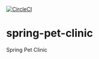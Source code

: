 [![CircleCI](https://circleci.com/gh/stalmakoff/spring-pet-clinic.svg?style=svg)](https://circleci.com/gh/stalmakoff/spring-pet-clinic)

# spring-pet-clinic
Spring Pet Clinic
